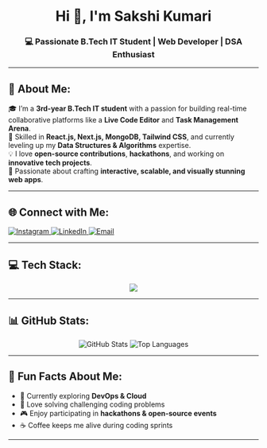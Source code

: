 <!-- Header Section -->
<h1 align="center">Hi 👋, I'm Sakshi Kumari</h1>
<h3 align="center">💻 Passionate B.Tech IT Student | Web Developer | DSA Enthusiast</h3>

---

## 💫 About Me:
🎓 I’m a **3rd-year B.Tech IT student** with a passion for building real-time collaborative platforms like a **Live Code Editor** and **Task Management Arena**.  
🚀 Skilled in **React.js, Next.js, MongoDB, Tailwind CSS**, and currently leveling up my **Data Structures & Algorithms** expertise.  
💡 I love **open-source contributions**, **hackathons**, and working on **innovative tech projects**.  
🎨 Passionate about crafting **interactive, scalable, and visually stunning web apps**.  

---

## 🌐 Connect with Me:
<p align="left">
  <a href="https://instagram.com/sak__s_hi_" target="_blank">
    <img src="https://img.shields.io/badge/Instagram-%23E4405F.svg?logo=Instagram&logoColor=white" alt="Instagram" />
  </a>
  <a href="https://linkedin.com/in/sakshi-kumari-031683274" target="_blank">
    <img src="https://img.shields.io/badge/LinkedIn-%230077B5.svg?logo=linkedin&logoColor=white" alt="LinkedIn" />
  </a>
  <a href="mailto:sn125798@gmail.com" target="_blank">
    <img src="https://img.shields.io/badge/Email-D14836?logo=gmail&logoColor=white" alt="Email" />
  </a>
</p>

---

## 💻 Tech Stack:
<p align="center">
  <img src="https://skillicons.dev/icons?i=cpp,c,python,js,html,css,react,next,tailwind,redux,nodejs,express,mongodb,mysql,angular,git,github,vite,figma,canva,postman" />
</p>

---

## 📊 GitHub Stats:
<p align="center">
  <img src="https://github-readme-stats.vercel.app/api?username=sakshi5925&theme=tokyonight&hide_border=true&show_icons=true" alt="GitHub Stats" />
  <img src="https://github-readme-stats.vercel.app/api/top-langs/?username=sakshi5925&theme=tokyonight&hide_border=true&layout=compact" alt="Top Languages" />
</p>

---

## 🚀 Fun Facts About Me:
- 🌱 Currently exploring **DevOps & Cloud**  
- 🧩 Love solving challenging coding problems  
- 🎮 Enjoy participating in **hackathons & open-source events**  
- ☕ Coffee keeps me alive during coding sprints  

---
